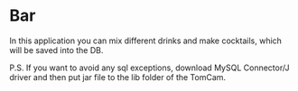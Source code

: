 # Bar

In this application you can mix different drinks and make cocktails, which will be saved into the DB. 



P.S. If you want to avoid any sql exceptions, download MySQL Connector/J driver and then put jar file to the lib folder of the TomCam.

